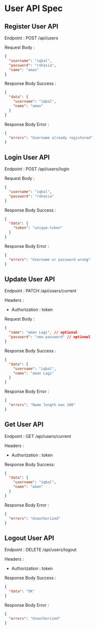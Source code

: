 # User API Spec

## Register User API

Endpoint : POST /api/users

Request Body :

```json
{
  "username": "iqbal",
  "password": "rahasia",
  "name": "aman"
}
```

Response Body Success :

```json
{
  "data": {
    "username": "iqbal",
    "name": "aman"
  }
}
```

Response Body Error :

```json
{
  "errors": "Username already registered"
}
```

## Login User API

Endpoint : POST /api/users/login

Request Body :

```json
{
  "username": "iqbal",
  "password": "rahasia"
}
```

Response Body Success :

```json
{
  "data": {
    "token": "unique-token"
  }
}
```

Response Body Error :

```json
{
  "errors": "Username or password wrong"
}
```

## Update User API

Endpoint : PATCH /api/users/current

Headers :

- Authorization : token

Request Body :

```json
{
  "name": "aman Lagi", // optional
  "password": "new password" // optional
}
```

Response Body Success :

```json
{
  "data": {
    "username": "iqbal",
    "name": "aman Lagi"
  }
}
```

Response Body Error :

```json
{
  "errors": "Name length max 100"
}
```

## Get User API

Endpoint : GET /api/users/current

Headers :

- Authorization : token

Response Body Success:

```json
{
  "data": {
    "username": "iqbal",
    "name": "aman"
  }
}
```

Response Body Error :

```json
{
  "errors": "Unauthorized"
}
```

## Logout User API

Endpoint : DELETE /api/users/logout

Headers :

- Authorization : token

Response Body Success :

```json
{
  "data": "OK"
}
```

Response Body Error :

```json
{
  "errors": "Unauthorized"
}
```
